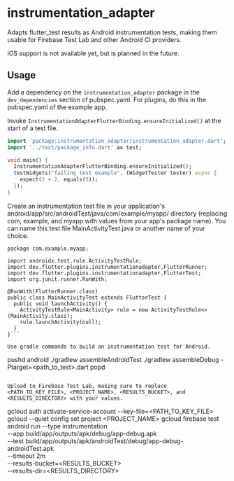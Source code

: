 # instrumentation_adapter

Adapts flutter_test results as Android instrumentation tests, making them usable for Firebase Test Lab and other Android CI providers.

iOS support is not available yet, but is planned in the future.

## Usage

Add a dependency on the `instrumentation_adapter` package in the `dev_dependencies` section of pubspec.yaml. For plugins, do this in the pubspec.yaml of the example app.

Invoke `InstrumentationAdapterFlutterBinding.ensureInitialized()` at the start of a test file.

```dart
import 'package:instrumentation_adapter/instrumentation_adapter.dart';
import '../test/package_info.dart' as test;

void main() {
  InstrumentationAdapterFlutterBinding.ensureInitialized();
  testWidgets("failing test example", (WidgetTester tester) async {
    expect(2 + 2, equals(5));
  });
}
```

Create an instrumentation test file in your application's
android/app/src/androidTest/java/com/example/myapp/ directory
(replacing com, example, and myapp with values from your app's
package name). You can name this test file MainActivityTest.java
or another name of your choice.

```
package com.example.myapp;

import androidx.test.rule.ActivityTestRule;
import dev.flutter.plugins.instrumentationadapter.FlutterRunner;
import dev.flutter.plugins.instrumentationadapter.FlutterTest;
import org.junit.runner.RunWith;

@RunWith(FlutterRunner.class)
public class MainActivityTest extends FlutterTest {
  public void launchActivity() {
    ActivityTestRule<MainActivity> rule = new ActivityTestRule<>(MainActivity.class);
    rule.launchActivity(null);
  }
}```

Use gradle commands to build an instrumentation test for Android.

```
pushd android
./gradlew assembleAndroidTest
./gradlew assembleDebug -Ptarget=<path_to_test>.dart
popd
```

Upload to Firebase Test Lab, making sure to replace <PATH_TO_KEY_FILE>, <PROJECT_NAME>, <RESULTS_BUCKET>, and <RESULTS_DIRECTORY> with your values.

```
gcloud auth activate-service-account --key-file=<PATH_TO_KEY_FILE>
gcloud --quiet config set project <PROJECT_NAME>
gcloud firebase test android run --type instrumentation \
  --app build/app/outputs/apk/debug/app-debug.apk \
  --test build/app/outputs/apk/androidTest/debug/app-debug-androidTest.apk\
  --timeout 2m \
  --results-bucket=<RESULTS_BUCKET> \
  --results-dir=<RESULTS_DIRECTORY>
```
